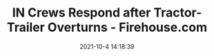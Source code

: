 ---
"title": "IN Crews Respond after Tractor-Trailer Overturns - Firehouse.com"
"date": "2021-10-4 14:18:39"
"feed_name": "GOOGLENEWSCONSTRUCTION"
"feed_website": "https://news.google.com/search?q=construction%2Bincident&hl=en-US&gl=US&ceid=US:en"
"feed_rss": "https://news.google.com/rss/search?q=construction%2Bincident&hl=en-US&gl=US&ceid=US:en"
"link": "https://www.firehouse.com/rescue/vehicle-extrication/news/21240776/in-crews-respond-after-tractortrailer-overturns"
"source": "{'href': 'https://www.firehouse.com', 'title': 'Firehouse.com'}"
"file": "_posts/2021-1-1-309a3536103824275728fe16328e2971a3c29746.md"
"accident": "0"
"drilling": "0"
"dead": "0"
"injured": "0"
"arrested": "0"
"place": "unknown place"
"where": "unknown site"
"causes": "unknown"
"place_uri": "unknown place"
---